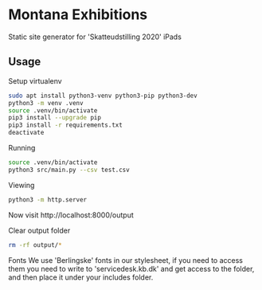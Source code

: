 # Montana Exhibitions

Static site generator for 'Skatteudstilling 2020' iPads

## Usage

Setup virtualenv
```bash
sudo apt install python3-venv python3-pip python3-dev
python3 -m venv .venv
source .venv/bin/activate
pip3 install --upgrade pip
pip3 install -r requirements.txt
deactivate
```

Running
```bash
source .venv/bin/activate
python3 src/main.py --csv test.csv
```

Viewing
```bash
python3 -m http.server
```
Now visit http://localhost:8000/output

Clear output folder
```bash
rm -rf output/*
```

Fonts
We use 'Berlingske' fonts in our stylesheet, if you need to access them you need to write to 'servicedesk.kb.dk' and get access to the folder, and then place it under your includes folder.